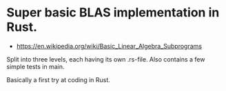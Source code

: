 # Super basic BLAS implementation in Rust.

- https://en.wikipedia.org/wiki/Basic_Linear_Algebra_Subprograms

Split into three levels, each having its own .rs-file. 
Also contains a few simple tests in main.

Basically a first try at coding in Rust.
